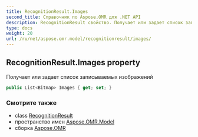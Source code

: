 ```yaml
---
title: RecognitionResult.Images
second_title: Справочник по Aspose.OMR для .NET API
description: RecognitionResult свойство. Получает или задает список записываемых изображений
type: docs
weight: 20
url: /ru/net/aspose.omr.model/recognitionresult/images/
---
```

## RecognitionResult.Images property

Получает или задает список записываемых изображений

```csharp
public List<Bitmap> Images { get; set; }
```

### Смотрите также

* class [RecognitionResult](../)
* пространство имен [Aspose.OMR.Model](../../recognitionresult/)
* сборка [Aspose.OMR](../../../)


